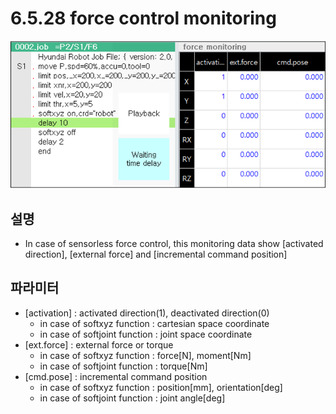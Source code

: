 ﻿# 6.5.28 force control monitoring
 
![](../../_assets/tp630/force_monitoring.png)

## 설명 
* In case of sensorless force control, this monitoring data show [activated direction], [external force] and [incremental command position] 
 
## 파라미터 

 - [activation] : activated direction(1), deactivated direction(0)  
    - in case of softxyz function : cartesian space coordinate
    - in case of softjoint function : joint space coordinate
 - [ext.force] : external force or torque   
    - in case of softxyz function : force[N], moment[Nm] 
    - in case of softjoint function : torque[Nm]
 - [cmd.pose] : incremental command position 
    - in case of softxyz function : position[mm], orientation[deg]
    - in case of softjoint function : joint angle[deg]